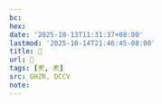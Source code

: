 ```yaml
---
bc:
hex:
date: '2025-10-13T11:31:37+08:00'
lastmod: '2025-10-14T21:46:45-08:00'
title: 󰪇
url: 󰪇
tags: [羑, 羑]
src: GHZR, DCCV
note:
---
```

